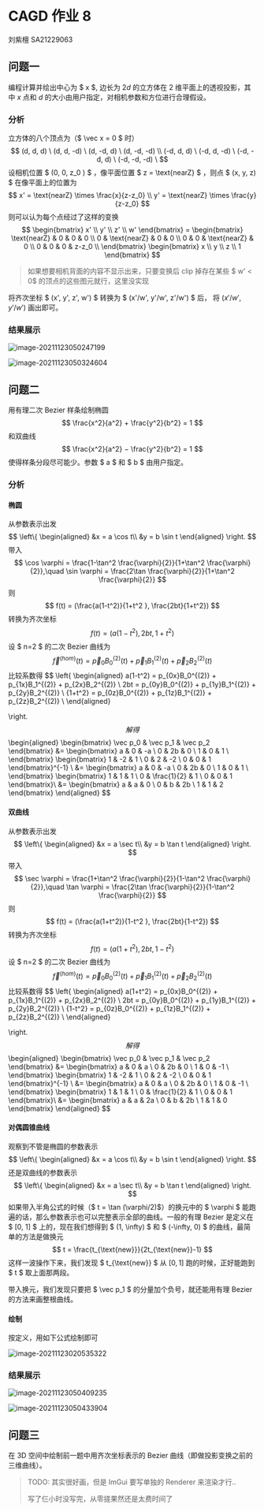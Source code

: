 # CAGD 作业 8
刘紫檀 SA21229063

## 问题一

编程计算并绘出中心为 $ x $, 边长为 $2d$ 的立方体在 2 维平面上的透视投影，其中 $x$ 点和 $d$ 的大小由用户指定，对相机参数和方位进行合理假设。

### 分析

立方体的八个顶点为（$ \vec x = 0 $ 时）
$$
(d, d, d) \ 
(d, d, -d) \ 
(d, -d, d) \ 
(d, -d, -d) \\
(-d, d, d) \ 
(-d, d, -d) \ 
(-d, -d, d)  \ 
(-d, -d, -d) \
$$
设相机位置 $ (0, 0, z_0 ) $ ，像平面位置 $ z = \text{nearZ} $ ，则点 $ (x, y, z) $ 在像平面上的位置为
$$
x' = \text{nearZ} \times \frac{x}{z-z_0} \\
y' = \text{nearZ} \times \frac{y}{z-z_0}
$$
则可以认为每个点经过了这样的变换
$$
\begin{bmatrix}
x' \\ y' \\ z' \\ w'
\end{bmatrix} = 
\begin{bmatrix}
\text{nearZ} & 0 & 0 & 0 \\
0 & \text{nearZ} & 0 & 0 \\
0 & 0 & \text{nearZ} & 0 \\
0 & 0 & 0 & z-z_0 \\
\end{bmatrix}
\begin{bmatrix}
x \\ y \\ z \\ 1
\end{bmatrix}
$$

> 如果想要相机背面的内容不显示出来，只要变换后 clip 掉存在某些 $ w' < 0$ 的顶点的这些图元就行，这里没实现

将齐次坐标 $ (x', y', z', w') $ 转换为 $ (x'/w', y'/w', z'/w') $ 后，  将 $(x'/w', y'/w')$ 画出即可。

### 结果展示

![image-20211123050247199](Homework8.assets/image-20211123050247199.png)

![image-20211123050324604](Homework8.assets/image-20211123050324604.png)

## 问题二

用有理二次 Bezier 样条绘制椭圆
$$
\frac{x^2}{a^2} + \frac{y^2}{b^2} = 1
$$
和双曲线
$$
\frac{x^2}{a^2} − \frac{y^2}{b^2} = 1
$$
使得样条分段尽可能少。参数 $ a $ 和 $ b $ 由用户指定。



### 分析

#### 椭圆

从参数表示出发
$$
\left\{
\begin{aligned}
&x = a \cos t\\
&y = b \sin t
\end{aligned}
\right.
$$
带入
$$
\cos \varphi = \frac{1-\tan^2 \frac{\varphi}{2}}{1+\tan^2 \frac{\varphi}{2}},\quad
\sin \varphi = \frac{2\tan \frac{\varphi}{2}}{1+\tan^2 \frac{\varphi}{2}}
$$
则
$$
f(t) = (\frac{a(1-t^2)}{1+t^2 }, \frac{2bt}{1+t^2})
$$
转换为齐次坐标
$$
f(t) = (a(1-t^2), 2bt, {1+t^2})
$$
设 $ n=2 $ 的二次 Bezier 曲线为
$$
\vec f^{(hom)}(t) = \vec p_0 B_0^{(2)}(t)+ \vec p_1 B_1^{(2)}(t)+ \vec p_2 B_2^{(2)}(t)
$$
比较系数得
$$
\left\{
\begin{aligned}
a(1-t^2) = p_{0x}B_0^{(2)} + p_{1x}B_1^{(2)} + p_{2x}B_2^{(2)} \\
 2bt = p_{0y}B_0^{(2)} + p_{1y}B_1^{(2)} + p_{2y}B_2^{(2)} \\
{1+t^2} = p_{0z}B_0^{(2)} + p_{1z}B_1^{(2)} + p_{2z}B_2^{(2)} \\
\end{aligned}

\right.
$$
解得
$$
\begin{aligned}
\begin{bmatrix}
\vec p_0 & \vec p_1 & \vec p_2
\end{bmatrix}
&=
\begin{bmatrix}
a & 0 & -a \\
0 & 2b & 0 \\
1 & 0 & 1 \\
\end{bmatrix}
\begin{bmatrix}
1 & -2 & 1 \\
0 & 2 & -2 \\
0 & 0 & 1
\end{bmatrix}^{-1} \\
&= \begin{bmatrix}
a & 0 & -a \\
0 & 2b & 0 \\
1 & 0 & 1 \\
\end{bmatrix}
\begin{bmatrix}
1 & 1 & 1 \\
0 & \frac{1}{2} & 1 \\
0 & 0 & 1
\end{bmatrix}\\
&=
\begin{bmatrix}
a & a & 0 \\
0 & b & 2b \\
1 & 1 & 2
\end{bmatrix}
\end{aligned}
$$

#### 双曲线

从参数表示出发
$$
\left\{
\begin{aligned}
&x = a \sec t\\
&y = b \tan t
\end{aligned}
\right.
$$
带入
$$
\sec \varphi = \frac{1+\tan^2 \frac{\varphi}{2}}{1-\tan^2 \frac{\varphi}{2}},\quad
\tan \varphi = \frac{2\tan \frac{\varphi}{2}}{1-\tan^2 \frac{\varphi}{2}}
$$
则
$$
f(t) = (\frac{a(1+t^2)}{1-t^2 }, \frac{2bt}{1-t^2})
$$
转换为齐次坐标
$$
f(t) = (a(1+t^2), 2bt, {1-t^2})
$$
设 $ n=2 $ 的二次 Bezier 曲线为
$$
\vec f^{(hom)}(t) = \vec p_0 B_0^{(2)}(t)+ \vec p_1 B_1^{(2)}(t)+ \vec p_2 B_2^{(2)}(t)
$$
比较系数得
$$
\left\{
\begin{aligned}
a(1+t^2) = p_{0x}B_0^{(2)} + p_{1x}B_1^{(2)} + p_{2x}B_2^{(2)} \\
 2bt = p_{0y}B_0^{(2)} + p_{1y}B_1^{(2)} + p_{2y}B_2^{(2)} \\
{1-t^2} = p_{0z}B_0^{(2)} + p_{1z}B_1^{(2)} + p_{2z}B_2^{(2)} \\
\end{aligned}

\right.
$$
解得
$$
\begin{aligned}
\begin{bmatrix}
\vec p_0 & \vec p_1 & \vec p_2
\end{bmatrix}
&=
\begin{bmatrix}
a & 0 & a \\
0 & 2b & 0 \\
1 & 0 & -1 \\
\end{bmatrix}
\begin{bmatrix}
1 & -2 & 1 \\
0 & 2 & -2 \\
0 & 0 & 1
\end{bmatrix}^{-1} \\
&= \begin{bmatrix}
a & 0 & a \\
0 & 2b & 0 \\
1 & 0 & -1 \\
\end{bmatrix}
\begin{bmatrix}
1 & 1 & 1 \\
0 & \frac{1}{2} & 1 \\
0 & 0 & 1
\end{bmatrix}\\
&=
\begin{bmatrix}
a & a & 2a \\
0 & b & 2b \\
1 & 1 & 0
\end{bmatrix}
\end{aligned}
$$

#### 对偶圆锥曲线

观察到不管是椭圆的参数表示
$$
\left\{
\begin{aligned}
&x = a \cos t\\
&y = b \sin t
\end{aligned}
\right.
$$
还是双曲线的参数表示
$$
\left\{
\begin{aligned}
&x = a \sec t\\
&y = b \tan t
\end{aligned}
\right.
$$
如果带入半角公式的时候（$ t = \tan (\varphi/2)$）的换元中的 $ \varphi $ 能跑遍的话，那么参数表示也可以完整表示全部的曲线。一般的有理 Bezier 是定义在 $ [0, 1] $ 上的，现在我们想得到 $ (1, \infty) $ 和 $ (-\infty, 0) $ 的曲线，最简单的方法是做换元
$$
t = \frac{t_{\text{new}}}{2t_{\text{new}}-1}
$$
这样一波操作下来，我们发现 $ t_{\text{new}} $ 从 $[0, 1]$ 跑的时候，正好能跑到 $ t $ 取上面那两段。

带入换元，我们发现只要把 $ \vec p_1 $ 的分量加个负号，就还能用有理 Bezier 的方法来画整根曲线。

#### 绘制

按定义，用如下公式绘制即可

![image-20211123020535322](Homework8.assets/image-20211123020535322.png)

### 结果展示

![image-20211123050409235](Homework8.assets/image-20211123050409235.png)

![image-20211123050433904](Homework8.assets/image-20211123050433904.png)

## 问题三

在 3D 空间中绘制前一题中用齐次坐标表示的 Bezier 曲线（即做投影变换之前的三维曲线）。

> TODO: 其实很好画，但是 ImGui 要写单独的 Renderer 来渲染才行..
>
> 写了仨小时没写完，从零搓果然还是太费时间了


